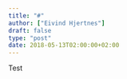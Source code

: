```yaml
---
title: "#"
author: ["Eivind Hjertnes"]
draft: false
type: "post"
date: 2018-05-13T02:00:00+02:00
---
```


Test
